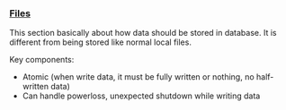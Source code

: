 ### [Files](https://build-your-own.org/database/01_files)

This section basically about how data should be stored in database. It is different from being stored like normal local files.

Key components:

* Atomic (when write data, it must be fully written or nothing, no half-written data)
* Can handle powerloss, unexpected shutdown while writing data
